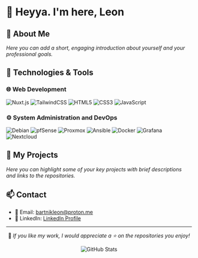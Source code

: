# 👋 Heyya. I'm here, Leon

## 🚀 About Me
*Here you can add a short, engaging introduction about yourself and your professional goals.*

## 🔧 Technologies & Tools
### 🌐 Web Development
![Nuxt.js](https://img.shields.io/badge/Nuxt.js-35495E?style=for-the-badge&logo=nuxt.js&logoColor=4FC08D)
![TailwindCSS](https://img.shields.io/badge/Tailwind_CSS-06B6D4?style=for-the-badge&logo=tailwind-css&logoColor=white)
![HTML5](https://img.shields.io/badge/HTML5-E34F26?style=for-the-badge&logo=html5&logoColor=white)
![CSS3](https://img.shields.io/badge/CSS3-1572B6?style=for-the-badge&logo=css3&logoColor=white)
![JavaScript](https://img.shields.io/badge/JavaScript-F7DF1E?style=for-the-badge&logo=javascript&logoColor=black)

### ⚙️ System Administration and DevOps
![Debian](https://img.shields.io/badge/Debian-A81D33?style=for-the-badge&logo=debian&logoColor=white)
![pfSense](https://img.shields.io/badge/pfSense-212121?style=for-the-badge)
![Proxmox](https://img.shields.io/badge/Proxmox-E57000?style=for-the-badge&logo=proxmox&logoColor=white)
![Ansible](https://img.shields.io/badge/Ansible-1A1A1A?style=for-the-badge&logo=ansible&logoColor=white)
![Docker](https://img.shields.io/badge/Docker-2496ED?style=for-the-badge&logo=docker&logoColor=white)
![Grafana](https://img.shields.io/badge/Grafana-F46800?style=for-the-badge&logo=grafana&logoColor=white)
![Nextcloud](https://img.shields.io/badge/Nextcloud-0082C9?style=for-the-badge&logo=nextcloud&logoColor=white)

## 🌟 My Projects
*Here you can highlight some of your key projects with brief descriptions and links to the repositories.*

## 📫 Contact
- 📧 Email: [bartnikleon@proton.me](mailto:bartnikleon@proton.me)
- 🔗 LinkedIn: [LinkedIn Profile](#)

---

<div align="center">

💫 *If you like my work, I would appreciate a ⭐ on the repositories you enjoy!*

  <img src="https://github-readme-stats.vercel.app/api?username=L50N&include_all_commits=true&count_private=true&show_icons=true&line_height=20&title_color=FFFFFF&icon_color=FFFFFF&text_color=FFFFFF&bg_color=0D1117" alt="GitHub Stats"/>

</div>
